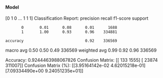 #### Model
[0 1 0 ... 1 1 1]
Classification Report:
              precision    recall  f1-score   support

           0       0.01      0.08      0.01      1688
           1       1.00      0.93      0.96    334881

    accuracy                           0.92    336569
   macro avg       0.50      0.50      0.49    336569
weighted avg       0.99      0.92      0.96    336569

Accuracy: 0.9244463988067826
Confusion Matrix:
[[   133   1555]
 [ 23874 311007]]
Confusion Matrix (%):
[[3.95164142e-02 4.62015218e-01]
 [7.09334490e+00 9.24051235e+01]]
